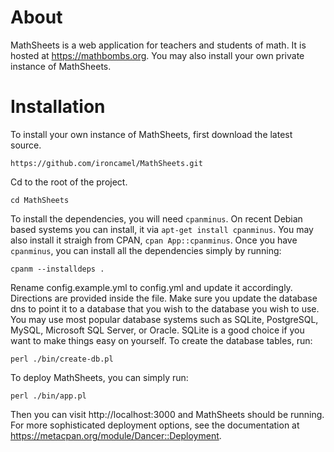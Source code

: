 
# About

MathSheets is a web application for teachers and students of math.
It is hosted at https://mathbombs.org. You may also install
your own private instance of MathSheets.

# Installation

To install your own instance of MathSheets, first download the latest source.

    https://github.com/ironcamel/MathSheets.git

Cd to the root of the project.

    cd MathSheets

To install the dependencies, you will need `cpanminus`.
On recent Debian based systems you can install, it via
`apt-get install cpanminus`. You may also install it straigh from CPAN,
`cpan App::cpanminus`. Once you have `cpanminus`, you can install all the
dependencies simply by running:

    cpanm --installdeps .

Rename config.example.yml to config.yml and update it accordingly. Directions
are provided inside the file. Make sure you update the database dns to point
it to a database that you wish to the database you wish to use. You may use
most popular database systems such as SQLite, PostgreSQL, MySQL,
Microsoft SQL Server, or Oracle. SQLite is a good choice if you want to make
things easy on yourself. To create the database tables, run:

    perl ./bin/create-db.pl

To deploy MathSheets, you can simply run:

    perl ./bin/app.pl

Then you can visit http://localhost:3000 and MathSheets should be running.
For more sophisticated deployment options, see the documentation at
https://metacpan.org/module/Dancer::Deployment.
